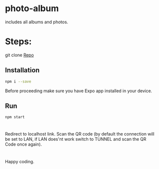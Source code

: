 # photo-album
includes all albums and photos.


# Steps:

git clone [Repo](https://github.com/rayasrahiman/photo-album.git)

## Installation

```bash
npm i --save
```
Before proceeding make sure you have Expo app installed in your device.

## Run

```bash
npm start
```

#
Redirect to localhost link.
Scan the QR code (by default the connection will be set to LAN, if LAN does'nt work switch to TUNNEL and scan the QR Code once again).

#
Happy coding.
